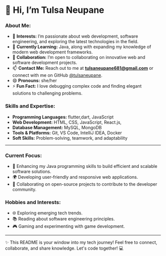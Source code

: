 # 👋 Hi, I’m Tulsa Neupane  

### About Me:  
- 👀 **Interests:** I’m passionate about web development, software engineering, and exploring the latest technologies in the field.  
- 🌱 **Currently Learning:** Java, along with expanding my knowledge of modern web development frameworks.  
- 💞️ **Collaboration:** I’m open to collaborating on innovative web and software development projects.  
- 📫 **Contact Me:** Reach out to me at **[tulsaneupane681@gmail.com](mailto:tulsaneupane@example.com)** or connect with me on GitHub [@tulsaneupane](https://github.com/tulsaneupane).  
- 😄 **Pronouns:** she/her  
- ⚡ **Fun Fact:** I love debugging complex code and finding elegant solutions to challenging problems.  

### Skills and Expertise:  
- **Programming Languages:** flutter,dart, JavaScript  
- **Web Development:** HTML, CSS, JavaScript, React.js,
- **Database Management:** MySQL, MongoDB  
- **Tools & Platforms:** Git, VS Code, IntelliJ IDEA, Docker
- **Soft Skills:** Problem-solving, teamwork, and adaptability  

---

### Current Focus:  
- 🌟 Enhancing my Java programming skills to build efficient and scalable software solutions.  
- 🌍 Developing user-friendly and responsive web applications.  
- 🤝 Collaborating on open-source projects to contribute to the developer community.  

### Hobbies and Interests:  
- 🌐 Exploring emerging tech trends.  
- 📚 Reading about software engineering principles.  
- 🎮 Gaming and experimenting with game development.  

---

✨ This README is your window into my tech journey! Feel free to connect, collaborate, and share knowledge. Let's code together! 💻  
